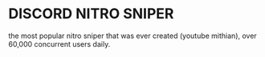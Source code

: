 # DISCORD NITRO SNIPER
the most popular nitro sniper that was ever created (youtube mithian), over 60,000 concurrent users daily.
